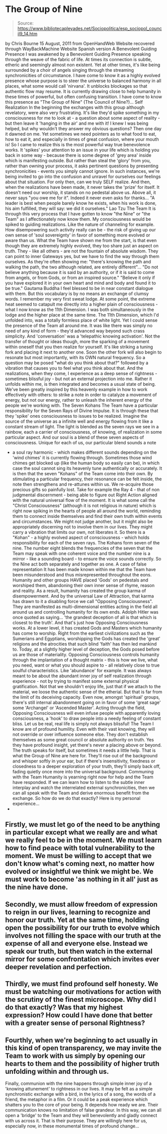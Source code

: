 # The Group of Nine

> Source: https://www.bibliotecapleyades.net/Sociopolitica/esp_sociopol_council9_14.htm

by Chris Bourne
15 August, 2011
from
OpenHandWeb Website
recovered through
WayBackMachine Website
Spanish version
A Benevolent Guiding
Presence
I was awakened by a Benevolent Guiding Presence speaking through the
weave of the fabric of life.
At times its connection is subtle, etheric and
seemingly almost non existent. Yet at other times, it's like being
surrounded by a choir of angels singing through the streaming
synchronicities of circumstance.
I have come to know it as a highly evolved
presence whose purpose is to steer the universe to balanced harmony in all
places, what some would call 'nirvana'. It unblocks blockages so that
authentic flow may resume. It is currently drawing close to help humanity in
these times of powerful, but often confusing transition.
I have come to know this presence as "The
Group of Nine" (The
Council of Nine?)...
Self Realization
In the beginning the exchanges with this group although revelatory, were
also very frustrating.
It's like they'd spike something in my
consciousness for me to look at - a question about some aspect of reality -
but then leave it 'hanging in the air' and me with it! I knew I was being
helped, but why wouldn't they answer my obvious questions?
Then one day it dawned on me.
Yet sometimes we need pointers as to what food
to eat, how to eat it, and especially in times of great confusion, where
your mouth is!
So I came to realize this is the most powerful way true benevolence works.
It 'spikes' your attention to an issue in your life which is holding you
back in some way - because there is some degree of 'grey area' inside which
is manifesting outside.
But rather than steal the 'glory' from you,
rather than owning your process, it asks pertinent questions by presenting
synchronicities - events you simply cannot ignore. In such instances, we're
being invited to go into the confusion and unravel for ourselves our
feelings about that situation.
For only then, can we truly SELF realize. And
then, when the realizations have been made, it never takes the 'prize' for
itself. It doesn't need our worship, it stands on no pedestal above us.
Above all, it never says "you owe me for it".
Indeed it never even asks for thanks...
"A leader is best when people barely know he
exists,
when his work is done, his aim fulfilled,
they will say: we did it ourselves."
Lao Tzu
The Team
It is through this very process that I have gotten to know "the Nine" or
"the Team" as I affectionately now know them.
My consciousness would be spiked to guiding
realizations. Like the nature of channeling for example. How disempowering
such activity really can be - the risk of giving up our own sense of 'soul
sovereignty' in favor of something more evolved or aware than us.
What the Team have shown me from the start, is
that even though they are extremely highly evolved, they too share just an
aspect on truth. They - like all others - are not the fountain of absolute
wisdom.
They can point to inner Gateways yes, but
we have to find the way through them ourselves.
As they're often showing me:
"there's knowing the path and walking the
path,
the two although related,
are entirely different"...
"Do not believe anything
because it is said by an authority,
or if it is said to come from angels,
or from Gods, or from an inspired source."
"Believe it only if you have explored it
in your own heart and mind and body
and found it to be true."
Gautama Buddha
I feel blessed to be in near constant dialogue
with them.
But this vocabulary is by no means an exchange
of clumsy words. I remember my very first sweat lodge. At some point, the
extreme heat seemed to catapult me directly into a higher plain of
consciousness - what I now know as the 11th Dimension. I
was both simultaneously in the lodge and the higher place at the same time.
The 11th Dimension, which I'd
unfolded into, was a totally formless place of white light.
Yet I could sense the presence of the Team all
around me. It was like there was simply no need of any kind of form - they'd
advanced way beyond such crass simplicity. And 'conversation' was a
'telepathic knowing activation'. Not the transfer of thought or ideas
though, more the sparking of a movement within oneself that you then realize
for yourself.
It's like striking a tuning fork and placing it next to another one. Soon
the other fork will also begin to resonate but most importantly, with its
OWN natural frequency.
So a question may be posed "what do you think
about that?" followed by a vibration that causes you to feel what you think
about that.
And the realizations, when they come, I
experience as a deep sense of rightness - sometimes blissful joy - but not
an external projection into me. Rather it unfolds within me, is then
integrated and becomes a usual state of being.
We've been greatly inspired by this heavenly
example in how to work effectively with others: to strike a note in order to
catalyze a movement of energy, but not our energy, rather to unleash the
inherent energy of the people we're working with.
The Seven Kohans
The Team have a particular responsibility for the Seven Rays of Divine
Impulse.
It is through these that they 'spike' ones
consciousness to issues to be realized. Imagine the source of the universe
as a infinite well and energy flowing from it like a constant stream of
light. The light is blended as the seven rays we see in a rainbow, each a
carrier of consciousness, of knowing, of realization in some particular
aspect.
And our soul is a blend of these seven aspects
of consciousness. Unique for each of us, our particular blend sounds a note
- a soul ray harmonic - which makes different sounds depending on the 'wind
chimes' it is currently flowing through.
Sometimes those wind chimes get blocked up (like the human body so easily
can be), in which case the soul cannot sing its heavenly tune authentically
or accurately. It is then that the seven "Kohans" of the Team come into
their own.
By stimulating a particular frequency, their
resonance can be felt inside, the note then strengthens and re-attunes
within us. We re-acquire those precious gifts so painfully lost.
Take for example the Ray 4 - that of non judgmental discernment -
being able to figure out Right Action aligned with the natural universal
flow of the moment.
It is what some call the "Christ Consciousness"
(although it is not religious in nature) which is right now spiking in the
hearts of people all around the world, reminding them to connect inside
themselves and find their own truth within events and circumstances.
We might not judge another, but it might also be
appropriately discerning not to involve them in our lives. They might carry
a vibration that limits our own, not liberates it.
So there is a "Kohan" - a highly evolved aspect of consciousness - which
holds responsibility for each of the seven rays.
The Kohans form seven of the nine. The number
eight blends the frequencies of the seven that the Team may speak with one
coherent voice and the number nine is a mirror - like a sounding board - to
ensure the voice sounds correctly.
So the Nine act both separately and together as
one.
A case of false
representation
It has been made known within me that the Team have been misunderstood and
thus misrepresented throughout the eons.
Humanity and other groups HAVE placed 'Gods' on
pedestals and worshiped them, abandoning their own inner sense of rhyme,
reason and reality. As a result, humanity has created the group karma of
disempowerment. And by the universal Law of Attraction, that karma has drawn
to it a disabling force we call "Opposing
Consciousness".
They are manifested as multi-dimensional
entities acting in the field all around us and controlling humanity for its
own ends.
Adolph Hitler was once quoted as saying...
'the grandest deception of all is that which
is closest to the truth'.
And that's just how Opposing Consciousness
works.
At a lower level, it has created Gods and
Masters which humanity has come to worship. Right from the earliest
civilizations such as
the Sumerians and
Egyptians,
worshipping the Gods has
created the 'great' religions and the atrocities
that such blind 'faith' has then led mankind to.
Today, at a slightly higher level of deception, the Gods posed before us are
those of materiality.
Opposing Consciousness controls humanity
through the implantation of a thought matrix - this is how we live, what you
need, want or what you should aspire to - all relatively close to true
soulful characteristics. Like 'abundance' for example.
It was always meant to be about the abundant
inner joy of self realization through experience - not by trying to manifest
some external physical gratification. Not that we shouldn't enjoy life, just
that if we attach to the material, we loose the authentic sense of the
etherial.
But that is far from the limit of its deceiving capacity.
Even now, amongst 'spiritual' groups, there's
still internal abandonment going on in favor of some 'great sage' some
'Archangel' or 'Ascended Master'. Acting through the field, Opposing
Consciousness will even infuse people with apparently loving
consciousness, a 'hook' to draw people into a needy feeling of constant
bliss.
Let us be real, real life is simply not always
blissful!
The Team I know are of profound humility. Even with their vast knowing, they
will not override or over influence someone else.
They don't establish themselves as some great
council or absolute authority on truth. Yes they have profound insight, yet
there's never a placing above or beyond. The truth speaks for itself, but
sometimes it needs a little help.
That is what the Group of Nine are here
for.
They'll rise out of the background and whisper
softly in your ear, but if there's insensitivity, fixedness or closedness to
a deeper exploration of your truth, they'll simply back off, fading quietly
once more into the universal background.
Communing with the
Team
Humanity is yearning right now for help and the Team have responded.
If we can learn how to listen to the subtle
inner interplay and watch the interrelated external synchronicities, then we
can all speak with the Team and derive enormous benefit from the exchange.
So how do we do that exactly?
Here is my personal experience...
-
Firstly, we must let go of the need to
be anything in particular except what we really are and what we
really feel to be in the moment. We must learn how to find peace
with total vulnerability to the moment. We must be willing to accept
that we don't know what's coming next, no matter how evolved or
insightful we think we might be. We must work to become 'as nothing
in it all' just as the nine have done.
-
Secondly, we must allow freedom of
expression to reign in our lives, learning to recognize and honor
our truth. Yet at the same time, holding open the possibility for
our truth to evolve which involves not filling the space with our
truth at the expense of all and everyone else. Instead we speak our
truth, but then watch in the external mirror for some confrontation
which invites ever deeper revelation and perfection.
-
Thirdly, we must find profound self
honesty. We must be watching our motivations for action with the
scrutiny of the finest microscope. Why did I do that exactly? Was
that my highest expression? How could I have done that better with a
greater sense of personal Rightness?
-
Fourthly, when we're beginning to act usually in this kind of open
transparency, we may invite the Team to work with us simply by
opening our hearts to them and the possibility of higher truth
unfolding within and through us.
-
Finally, communion with the nine happens
through simple inner joy of a 'knowing attunement' to rightness in
our lives. It may be felt as a simple synchronistic exchange with a
bird, in the lyrics of a song, the words of a friend, the metaphor
in a film. Or it could be a peak experience which shatters you to
the core of your being. It depends how ready we are. Their
communication knows no limitation of false grandeur.
In this way, we can all open a 'bridge' to the
Team and they will benevolently and gladly connect with us across it.
That
is their purpose. They are willingly here for us, especially now,
in these monumental times of profound change...
